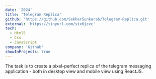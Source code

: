 ```yaml
---
date: '2024'
title: 'Telegram Replica'
github: 'https://github.com/SekharSunkara6/Telegram-Replica.git'
external: 'https://tinyurl.com/stx6jcvc'
tech:
  - Html5
  - Css
  - JavaScript
company: 'Github'
showInProjects: true
---
```


The task is to create a pixel-perfect replica of the telegram messaging application - both in desktop view and mobile view using ReactJS.
